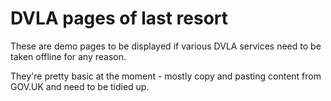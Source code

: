 DVLA pages of last resort
========================

These are demo pages to be displayed if various DVLA services need to be taken
offline for any reason.

They're pretty basic at the moment - mostly copy and pasting content from
GOV.UK and need to be tidied up.
